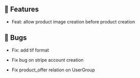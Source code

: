 ## 🚀 Features

- Feat: allow product image creation before product creation


## 🐛 Bugs

- Fix: add tif format

- Fix bug on stripe account creation

- Fix product_offer relation on UserGroup